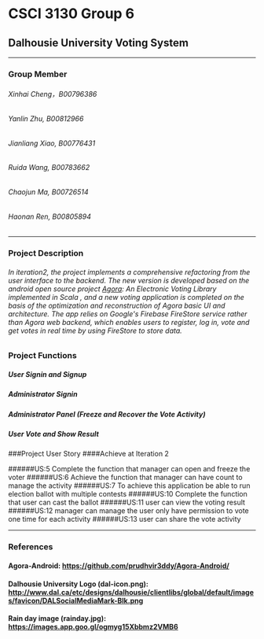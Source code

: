 # CSCI 3130 Group 6

## Dalhousie University Voting System

---

### Group Member

###### Xinhai Cheng，B00796386

###### Yanlin Zhu, B00812966

###### Jianliang Xiao, B00776431

###### Ruida Wang, B00783662

###### Chaojun Ma, B00726514

###### Haonan Ren, B00805894

---

### Project Description
###### In iteration2, the project implements a comprehensive refactoring from the user interface to the backend. The new version is developed based on the android open source project [Agora](https://gitlab.com/aossie/Agora/): An Electronic Voting Library implemented in Scala , and a new voting application is completed on the basis of the optimization and reconstruction of Agora basic UI and architecture. The app relies on Google's Firebase FireStore service rather than Agora web backend, which enables users to register, log in, vote and get votes in real time by using FireStore to store data.

### Project Functions
##### User Signin and Signup
##### Administrator Signin
##### Administrator Panel (Freeze and Recover the Vote Activity)
##### User Vote and Show Result

###Project User Story
####Achieve at Iteration 2

######US:5
Complete the function that manager can open and freeze the voter
######US:6
Achieve the function that manager can have count to manage the activity
######US:7
To achieve this application be able to run election ballot with multiple contests
######US:10
Complete the function that user can cast the ballot
######US:11
user can view the voting result
######US:12
manager can manage the user only have permission to vote one time for each activity
######US:13
user can share the vote activity

---

### References
#### Agora-Android: https://github.com/prudhvir3ddy/Agora-Android/
#### Dalhousie University Logo (dal-icon.png): http://www.dal.ca/etc/designs/dalhousie/clientlibs/global/default/images/favicon/DALSocialMediaMark-Blk.png
#### Rain day image (rainday.jpg): https://images.app.goo.gl/ogmyg15Xbbmz2VMB6

